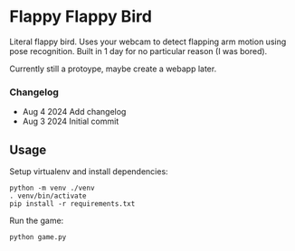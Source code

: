 # Flappy Flappy Bird

Literal flappy bird. Uses your webcam to detect flapping arm motion using pose recognition. Built in 1 day for no particular reason (I was bored).

Currently still a protoype, maybe create a webapp later.

### Changelog
- Aug 4 2024 Add changelog
- Aug 3 2024 Initial commit

## Usage
Setup virtualenv and install dependencies:
```
python -m venv ./venv
. venv/bin/activate
pip install -r requirements.txt
```
Run the game:
```
python game.py
```
